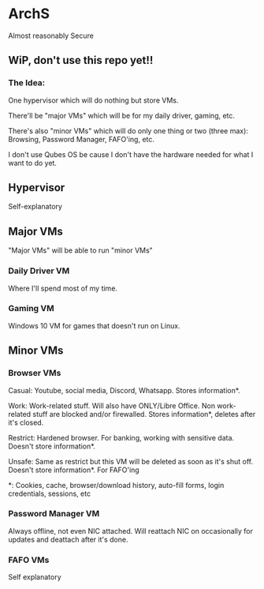# ArchS
Almost reasonably Secure

## WiP, don't use this repo yet!!

### The Idea:
One hypervisor which will do nothing but store VMs.

There'll be "major VMs" which will be for my daily driver, gaming, etc.

There's also "minor VMs" which will do only one thing or two (three max): Browsing, Password Manager, FAFO'ing, etc.

I don't use Qubes OS be cause I don't have the hardware needed for what I want to do yet.
## Hypervisor
Self-explanatory
## Major VMs
"Major VMs" will be able to run "minor VMs"
### Daily Driver VM
Where I'll spend most of my time.
### Gaming VM
Windows 10 VM for games that doesn't run on Linux.
## Minor VMs
### Browser VMs
Casual: Youtube, social media, Discord, Whatsapp. Stores information*.

Work: Work-related stuff. Will also have ONLY/Libre Office. Non work-related stuff are blocked and/or firewalled. Stores information*, deletes after it's closed.

Restrict: Hardened browser. For banking, working with sensitive data. Doesn't store information*.

Unsafe: Same as restrict but this VM will be deleted as soon as it's shut off. Doesn't store information*. For FAFO'ing

*: Cookies, cache, browser/download history, auto-fill forms, login credentials, sessions, etc
### Password Manager VM
Always offline, not even NIC attached. Will reattach NIC on occasionally for updates and deattach after it's done.
### FAFO VMs
Self explanatory

